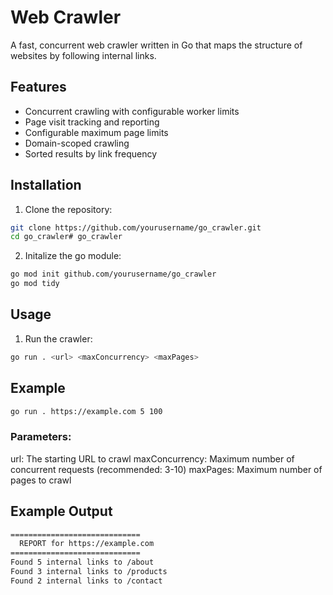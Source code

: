 # Web Crawler

A fast, concurrent web crawler written in Go that maps the structure of websites by following internal links.

## Features

- Concurrent crawling with configurable worker limits
- Page visit tracking and reporting
- Configurable maximum page limits
- Domain-scoped crawling
- Sorted results by link frequency

## Installation

1. Clone the repository:
```bash
git clone https://github.com/yourusername/go_crawler.git
cd go_crawler# go_crawler
```

2. Initalize the go module:
```bash
go mod init github.com/yourusername/go_crawler
go mod tidy
```
## Usage
1. Run the crawler:
```bash
go run . <url> <maxConcurrency> <maxPages>
```

## Example
```bash
go run . https://example.com 5 100
```
### Parameters:

url: The starting URL to crawl
maxConcurrency: Maximum number of concurrent requests (recommended: 3-10)
maxPages: Maximum number of pages to crawl

## Example Output
```bash
=============================
  REPORT for https://example.com
=============================
Found 5 internal links to /about
Found 3 internal links to /products
Found 2 internal links to /contact
```
